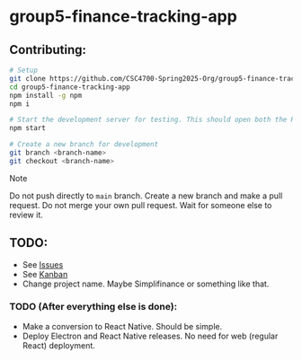 # group5-finance-tracking-app


## Contributing:
```bash
# Setup
git clone https://github.com/CSC4700-Spring2025-Org/group5-finance-tracking-app
cd group5-finance-tracking-app
npm install -g npm
npm i

# Start the development server for testing. This should open both the React app in the browser and the Electron app.
npm start

# Create a new branch for development
git branch <branch-name>
git checkout <branch-name>
```

> [!NOTE]
> Do not push directly to `main` branch. Create a new branch and make a pull request. Do not merge your own pull request. Wait for someone else to review it.

## TODO:
- See [Issues](https://github.com/CSC4700-Spring2025-Org/group5-finance-tracking-app/issues)
- See [Kanban](https://github.com/orgs/CSC4700-Spring2025-Org/projects/22)
- Change project name. Maybe Simplifinance or something like that.

### TODO (After everything else is done):
- Make a conversion to React Native. Should be simple.
- Deploy Electron and React Native releases. No need for web (regular React) deployment.
